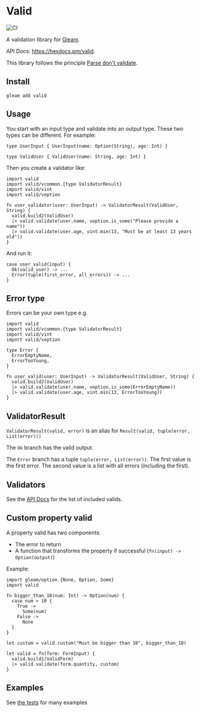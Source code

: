 # Valid

![CI](https://github.com/sporto/gleam-valid/workflows/test/badge.svg?branch=main)

A validation library for [Gleam](https://gleam.run/).

API Docs: <https://hexdocs.pm/valid>.

This library follows the principle [Parse don't validate](https://lexi-lambda.github.io/blog/2019/11/05/parse-don-t-validate/).

## Install

```
gleam add valid
```

## Usage

You start with an input type and validate into an output type. These two types can be different. For example:

```gleam
type UserInput { UserInput(name: Option(String), age: Int) }

type ValidUser { ValidUser(name: String, age: Int) }
```

Then you create a validator like:

```gleam
import valid
import valid/vcommon.{type ValidatorResult}
import valid/vint
import valid/voption

fn user_validator(user: UserInput) -> ValidatorResult(ValidUser, String) {
  valid.build2(ValidUser)
  |> valid.validate(user.name, voption.is_some("Please provide a name"))
  |> valid.validate(user.age, vint.min(13, "Must be at least 13 years old"))
}
```

And run it:

```gleam
case user_valid(input) {
  Ok(valid_user) -> ...
  Error(tuple(first_error, all_errors)) -> ...
}
```

## Error type

Errors can be your own type e.g.

```gleam
import valid
import valid/vcommon.{type ValidatorResult}
import valid/vint
import valid/voption

type Error {
  ErrorEmptyName,
  ErrorTooYoung,
}

fn user_valid(user: UserInput) -> ValidatorResult(ValidUser, String) {
  valid.build2(ValidUser)
  |> valid.validate(user.name, voption.is_some(ErrorEmptyName))
  |> valid.validate(user.age, vint.min(13, ErrorTooYoung))
}
```

## ValidatorResult

`ValidatorResult(valid, error)` is an alias for `Result(valid, tuple(error, List(error)))`

The `Ok` branch has the valid output.

The `Error` branch has a tuple `tuple(error, List(error))`.
The first value is the first error. The second value is a list with all errors (including the first).

## Validators

See the [API Docs](https://hexdocs.pm/valid/) for the list of included valids.

## Custom property valid

A property valid has two components:

- The error to return
- A function that transforms the property if successful (`fn(input) -> Option(output)`)

Example:

```gleam
import gleam/option.{None, Option, Some}
import valid

fn bigger_than_10(num: Int) -> Option(num) {
  case num > 10 {
    True ->
      Some(num)
    False ->
      None
  }
}

let custom = valid.custom("Must be bigger than 10", bigger_than_10)

let valid = fn(form: FormInput) {
  valid.build1(ValidForm)
  |> valid.validate(form.quantity, custom)
}
```

## Examples

See [the tests](https://github.com/sporto/gleam-valid/blob/main/test/valid_test.gleam) for many examples
